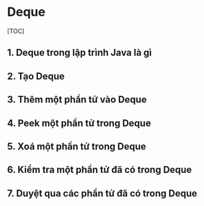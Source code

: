 # Deque

[TOC]

## 1. Deque trong lập trình Java là gì 



## 2. Tạo Deque 



## 3. Thêm một phần tử vào Deque 



## 4. Peek một phần tử trong Deque 



## 5. Xoá một phần tử trong Deque 



## 6. Kiểm tra một phần tử đã có trong Deque 



## 7. Duyệt qua các phần tử đã có trong Deque
